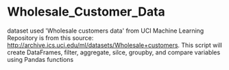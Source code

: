 # Wholesale_Customer_Data
dataset used 'Wholesale customers data' from UCI Machine Learning Repository is from this source: http://archive.ics.uci.edu/ml/datasets/Wholesale+customers. This script will create DataFrames, filter, aggregate, silce, groupby, and compare variables using Pandas functions 
